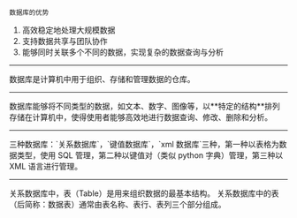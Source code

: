 	数据库的优势
1. 高效稳定地处理大规模数据
2.  支持数据共享与团队协作
3.  能够同时关联多个不同的数据，实现复杂的数据查询与分析
<hr>
数据库是计算机中用于组织、存储和管理数据的仓库。
<hr>
数据库能够将不同类型的数据，如文本、数字、图像等，以**特定的结构**排列存储在计算机中，使得使用者能够高效地进行数据查询、修改、删除和分析。
<hr>
三种数据库：`关系数据库`，`键值数据库`，`xml 数据库`三种，第一种以表格为数据类型，使用 SQL 管理，第二种以键值对（类似 python 字典）管理，第三种以 XML 语言进行管理。
<hr>
关系数据库中，表（Table）是用来组织数据的最基本结构。
关系数据库中的表（后简称：数据表）通常由表名称、表行、表列三个部分组成。
<!--stackedit_data:
eyJoaXN0b3J5IjpbLTEzOTIzNTUwODIsLTExOTk2MjczNjIsMT
c5OTg1NDE4M119
-->